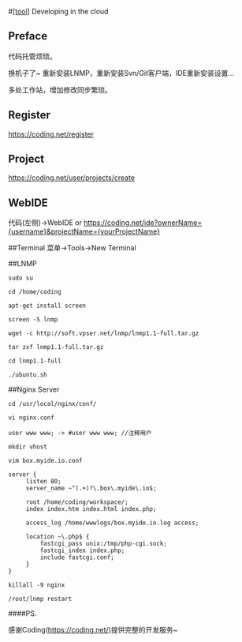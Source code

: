 #[[tool]](/#tool) Developing in the cloud

## Preface

代码托管烦琐。

换机子了~ 重新安装LNMP，重新安装Svn/Git客户端，IDE重新安装设置...

多处工作站，增加修改同步繁琐。

## Register

https://coding.net/register


## Project

https://coding.net/user/projects/create

## WebIDE

代码(左侧)->WebIDE
or
https://coding.net/ide?ownerName={username}&projectName={yourProjectName}

##Terminal
菜单->Tools->New Terminal

##LNMP
```
sudo su

cd /home/coding

apt-get install screen

screen -S lnmp

wget -c http://soft.vpser.net/lnmp/lnmp1.1-full.tar.gz

tar zxf lnmp1.1-full.tar.gz

cd lnmp1.1-full

./ubuntu.sh
```

##Nginx Server

```
cd /usr/local/nginx/conf/

vi nginx.conf

user www www; -> #user www www; //注释用户

mkdir vhost

vim box.myide.io.conf

server {
     listen 80;
     server_name ~^(.+)?\.box\.myide\.io$;

     root /home/coding/workspace/;
     index index.htm index.html index.php;

     access_log /home/wwwlogs/box.myide.io.log access;

     location ~\.php$ {
         fastcgi_pass unix:/tmp/php-cgi.sock;
         fastcgi_index index.php;
         include fastcgi.conf;
     }
}

killall -9 nginx

/root/lnmp restart
```

####PS.

感谢Coding(https://coding.net/)提供完整的开发服务~